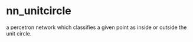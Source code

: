 # nn_unitcircle
a percetron network which classifies a given point as inside or outside the unit circle.
